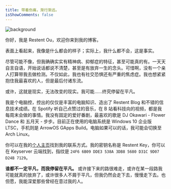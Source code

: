```yaml
---
title: 带着伤痛，渐行渐远。
isShowComments: false
---
```


![background](https://cdn.jsdelivr.net/gh/Restent/Restent-Blog-Service/background.jpg)

你好，我是 Restent Ou，欢迎你来到我的博客。

表面上看起来，我像是什么都会的样子；实际上，我什么都不会，这是事实。

尽管可能不像，但我确确实实有精神病、抑郁症的特征，甚至可能真的有。一天天自言自语，开始说话都说不清楚，甚至是有放弃一生的念头。可惜啊，没有一个亲人打算带我去做检测。不仅如此，我也有社交恐惧还有严重的焦虑症。我也想紧紧抱住我最喜欢的人，但是最后付诸东流。

或许，这就是现实，无法改变的现实。我可能......终究停留在平凡。

我是个电脑控，控出的仅仅是丰富的电脑知识、造出了 Restent Blog 和不错的信息技术成绩。在 Spotify 听自己点赞过的音乐，在 B 站看科技向的视频，都是我每周末会做的事情。我没有固定的爱好番剧，最喜欢的歌是 DJ Okawari - Flower Dance 和 五月天 - 步步。目前正在使用的电脑系统是 Windows 10 企业版 LTSC，手机则是 ArrowOS GApps Build。电脑如果可以的话，我可能会切换至 Arch Linux。

你可以在我的[个人主页](https://www.restent.win)找到我的联系方式。我的密钥名称是 Restent Key，你可以在 Keyserver 云端找到，指纹是 `24F6 6B09 DDE3 538A 3DB8 5680 D31C 9D07 D24B 7129`。

**谁都不一定平凡，而我停留在平凡。** 或许接下来的路很难走，或许在某一段路我可能就真的放弃了，或许很多人不屑于平凡，但我仍然会走下去，慢慢走下去。也但愿，我能深爱那些曾经在意过我的人。